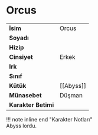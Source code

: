 # Orcus   
|  |  |  
|---|---|  
| **İsim** | Orcus |  
| **Soyadı** |  |  
| **Hizip** |  |  
| **Cinsiyet** | Erkek |  
| **Irk** |  |  
| **Sınıf** |  |  
| **Kütük** | [[Abyss]] |  
| **Münasebet** | Düşman |  
| **Karakter Betimi** |  |  
  
  
!!! note inline end "Karakter Notları"  
	Abyss lordu.  
	  
	  
	